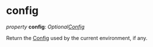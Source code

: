 # config

[Config]: ../en/api/config.html#alembic.config.Config

*property* **config**: *Optional[Config]*

Return the [Config] used by the current environment, if any.
